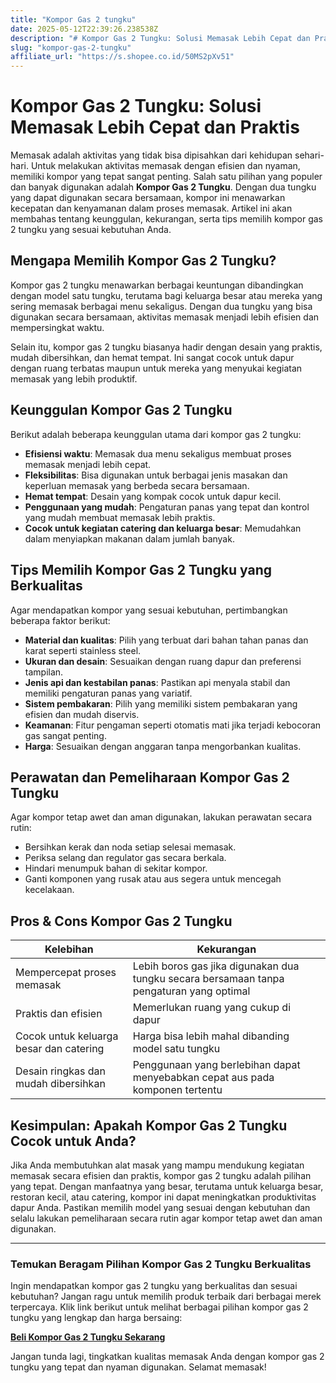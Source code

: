 ```yaml
---
title: "Kompor Gas 2 tungku"
date: 2025-05-12T22:39:26.238538Z
description: "# Kompor Gas 2 Tungku: Solusi Memasak Lebih Cepat dan Praktis..."
slug: "kompor-gas-2-tungku"
affiliate_url: "https://s.shopee.co.id/50MS2pXv51"
---
```

# Kompor Gas 2 Tungku: Solusi Memasak Lebih Cepat dan Praktis

Memasak adalah aktivitas yang tidak bisa dipisahkan dari kehidupan sehari-hari. Untuk melakukan aktivitas memasak dengan efisien dan nyaman, memiliki kompor yang tepat sangat penting. Salah satu pilihan yang populer dan banyak digunakan adalah **Kompor Gas 2 Tungku**. Dengan dua tungku yang dapat digunakan secara bersamaan, kompor ini menawarkan kecepatan dan kenyamanan dalam proses memasak. Artikel ini akan membahas tentang keunggulan, kekurangan, serta tips memilih kompor gas 2 tungku yang sesuai kebutuhan Anda.

## Mengapa Memilih Kompor Gas 2 Tungku?

Kompor gas 2 tungku menawarkan berbagai keuntungan dibandingkan dengan model satu tungku, terutama bagi keluarga besar atau mereka yang sering memasak berbagai menu sekaligus. Dengan dua tungku yang bisa digunakan secara bersamaan, aktivitas memasak menjadi lebih efisien dan mempersingkat waktu.

Selain itu, kompor gas 2 tungku biasanya hadir dengan desain yang praktis, mudah dibersihkan, dan hemat tempat. Ini sangat cocok untuk dapur dengan ruang terbatas maupun untuk mereka yang menyukai kegiatan memasak yang lebih produktif.

## Keunggulan Kompor Gas 2 Tungku

Berikut adalah beberapa keunggulan utama dari kompor gas 2 tungku:

- **Efisiensi waktu**: Memasak dua menu sekaligus membuat proses memasak menjadi lebih cepat.
- **Fleksibilitas**: Bisa digunakan untuk berbagai jenis masakan dan keperluan memasak yang berbeda secara bersamaan.
- **Hemat tempat**: Desain yang kompak cocok untuk dapur kecil.
- **Penggunaan yang mudah**: Pengaturan panas yang tepat dan kontrol yang mudah membuat memasak lebih praktis.
- **Cocok untuk kegiatan catering dan keluarga besar**: Memudahkan dalam menyiapkan makanan dalam jumlah banyak.

## Tips Memilih Kompor Gas 2 Tungku yang Berkualitas

Agar mendapatkan kompor yang sesuai kebutuhan, pertimbangkan beberapa faktor berikut:

- **Material dan kualitas**: Pilih yang terbuat dari bahan tahan panas dan karat seperti stainless steel.
- **Ukuran dan desain**: Sesuaikan dengan ruang dapur dan preferensi tampilan.
- **Jenis api dan kestabilan panas**: Pastikan api menyala stabil dan memiliki pengaturan panas yang variatif.
- **Sistem pembakaran**: Pilih yang memiliki sistem pembakaran yang efisien dan mudah diservis.
- **Keamanan**: Fitur pengaman seperti otomatis mati jika terjadi kebocoran gas sangat penting.
- **Harga**: Sesuaikan dengan anggaran tanpa mengorbankan kualitas.

## Perawatan dan Pemeliharaan Kompor Gas 2 Tungku

Agar kompor tetap awet dan aman digunakan, lakukan perawatan secara rutin:

- Bersihkan kerak dan noda setiap selesai memasak.
- Periksa selang dan regulator gas secara berkala.
- Hindari menumpuk bahan di sekitar kompor.
- Ganti komponen yang rusak atau aus segera untuk mencegah kecelakaan.

## Pros & Cons Kompor Gas 2 Tungku

| Kelebihan | Kekurangan |
| --- | --- |
| Mempercepat proses memasak | Lebih boros gas jika digunakan dua tungku secara bersamaan tanpa pengaturan yang optimal |
| Praktis dan efisien | Memerlukan ruang yang cukup di dapur |
| Cocok untuk keluarga besar dan catering | Harga bisa lebih mahal dibanding model satu tungku |
| Desain ringkas dan mudah dibersihkan | Penggunaan yang berlebihan dapat menyebabkan cepat aus pada komponen tertentu |

## Kesimpulan: Apakah Kompor Gas 2 Tungku Cocok untuk Anda?

Jika Anda membutuhkan alat masak yang mampu mendukung kegiatan memasak secara efisien dan praktis, kompor gas 2 tungku adalah pilihan yang tepat. Dengan manfaatnya yang besar, terutama untuk keluarga besar, restoran kecil, atau catering, kompor ini dapat meningkatkan produktivitas dapur Anda. Pastikan memilih model yang sesuai dengan kebutuhan dan selalu lakukan pemeliharaan secara rutin agar kompor tetap awet dan aman digunakan.

---

### Temukan Beragam Pilihan Kompor Gas 2 Tungku Berkualitas

Ingin mendapatkan kompor gas 2 tungku yang berkualitas dan sesuai kebutuhan? Jangan ragu untuk memilih produk terbaik dari berbagai merek terpercaya. Klik link berikut untuk melihat berbagai pilihan kompor gas 2 tungku yang lengkap dan harga bersaing:  

[**Beli Kompor Gas 2 Tungku Sekarang**](https://s.shopee.co.id/50MS2pXv51)

Jangan tunda lagi, tingkatkan kualitas memasak Anda dengan kompor gas 2 tungku yang tepat dan nyaman digunakan. Selamat memasak!